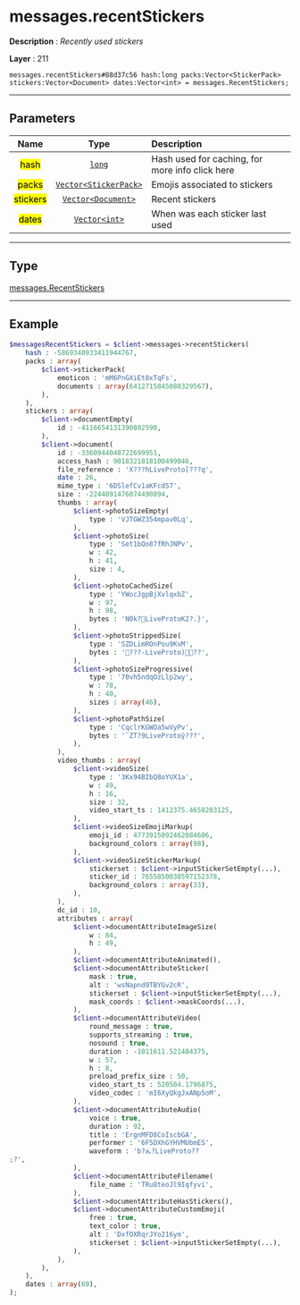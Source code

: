 # messages.recentStickers

**Description** : *Recently used stickers*

**Layer** : 211

```tl
messages.recentStickers#88d37c56 hash:long packs:Vector<StickerPack> stickers:Vector<Document> dates:Vector<int> = messages.RecentStickers;
```

---

## Parameters

| Name | Type | Description |
| :---: | :---: | :--- |
| <mark>hash</mark> | [`long`](type/long) | Hash used for caching, for more info click here |
| <mark>packs</mark> | [`Vector<StickerPack>`](type/StickerPack) | Emojis associated to stickers |
| <mark>stickers</mark> | [`Vector<Document>`](type/Document) | Recent stickers |
| <mark>dates</mark> | [`Vector<int>`](type/int) | When was each sticker last used |

---

## Type

[messages.RecentStickers](type/messages.RecentStickers)

---

## Example

```php
$messagesRecentStickers = $client->messages->recentStickers(
	hash : -5869340933411944767,
	packs : array(
		$client->stickerPack(
			emoticon : 'mM6PnGXiEt8xTqFs',
			documents : array(6412715845088329567),
		),
	),
	stickers : array(
		$client->documentEmpty(
			id : -4116654131390802590,
		),
		$client->document(
			id : -3360944048722699951,
			access_hash : 9018321818100499046,
			file_reference : 'X???hLiveProto[???q',
			date : 26,
			mime_type : '6DSlefCv1aKFcd57',
			size : -2244091476074490894,
			thumbs : array(
				$client->photoSizeEmpty(
					type : 'VJTGWZ354mpav0Lq',
				),
				$client->photoSize(
					type : 'Set1bQo87fRhJNPv',
					w : 42,
					h : 41,
					size : 4,
				),
				$client->photoCachedSize(
					type : 'YWocJgpBjXvlqxbZ',
					w : 97,
					h : 98,
					bytes : 'N0k?LiveProtoK2?.}',
				),
				$client->photoStrippedSize(
					type : 'SZDLimROnPou9KvM',
					bytes : '???-LiveProto)??',
				),
				$client->photoSizeProgressive(
					type : '70vh5ndqOzLlp2wy',
					w : 78,
					h : 40,
					sizes : array(46),
				),
				$client->photoPathSize(
					type : 'CqclrKGWOa5wVyPv',
					bytes : '`ZT?9LiveProtoӯ???',
				),
			),
			video_thumbs : array(
				$client->videoSize(
					type : '3Kx94BIbQ8oYUX1a',
					w : 49,
					h : 16,
					size : 32,
					video_start_ts : 1412375.4658203125,
				),
				$client->videoSizeEmojiMarkup(
					emoji_id : 4773915092462084606,
					background_colors : array(98),
				),
				$client->videoSizeStickerMarkup(
					stickerset : $client->inputStickerSetEmpty(...),
					sticker_id : 7655850030597152378,
					background_colors : array(33),
				),
			),
			dc_id : 10,
			attributes : array(
				$client->documentAttributeImageSize(
					w : 84,
					h : 49,
				),
				$client->documentAttributeAnimated(),
				$client->documentAttributeSticker(
					mask : true,
					alt : 'wsNapnd9TBYGv2cR',
					stickerset : $client->inputStickerSetEmpty(...),
					mask_coords : $client->maskCoords(...),
				),
				$client->documentAttributeVideo(
					round_message : true,
					supports_streaming : true,
					nosound : true,
					duration : -1011611.521484375,
					w : 57,
					h : 8,
					preload_prefix_size : 50,
					video_start_ts : 520504.1796875,
					video_codec : 'mI6XyQkgJxANp5oM',
				),
				$client->documentAttributeAudio(
					voice : true,
					duration : 92,
					title : 'ErgnMFD8CoIscbGA',
					performer : '6F5DXhGYHVMUbmES',
					waveform : 'b?ܞ?LiveProto??
;?',
				),
				$client->documentAttributeFilename(
					file_name : 'TRu8teoJl9Iqfyvi',
				),
				$client->documentAttributeHasStickers(),
				$client->documentAttributeCustomEmoji(
					free : true,
					text_color : true,
					alt : 'DxfOXRqrJYo216ym',
					stickerset : $client->inputStickerSetEmpty(...),
				),
			),
		),
	),
	dates : array(69),
);
```